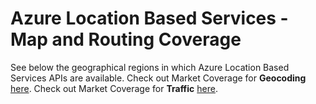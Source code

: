 # Azure Location Based Services - Map and Routing Coverage

See below the geographical regions in which Azure Location Based Services APIs are available.
Check out Market Coverage for **Geocoding** [here](geocoding-coverage.md).
Check out Market Coverage for **Traffic** [here](traffic-coverage.md).
